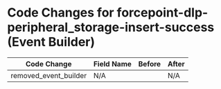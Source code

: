 # Code Changes for forcepoint-dlp-peripheral_storage-insert-success (Event Builder)

| Code Change | Field Name | Before | After |
|-------------|------------|--------|-------|
| removed_event_builder | N/A |  | N/A |